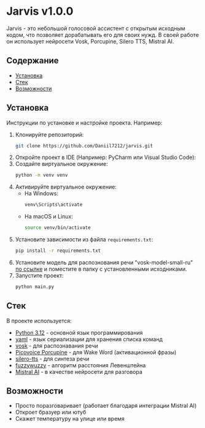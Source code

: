 # Jarvis v1.0.0

Jarvis - это небольшой голосовой ассистент с открытым исходным кодом, что позволяет дорабатывать его для своих нужд. В своей работе он использует нейросети Vosk, Porcupine, Silero TTS, Mistral AI.

## Содержание

- [Установка](#установка)
- [Стек](#стек)
- [Возможности](#возможности)

## Установка

Инструкции по установке и настройке проекта. Например:

1. Клонируйте репозиторий:
    ```bash
    git clone https://github.com/Daniil7212/jarvis.git
    ```
2. Откройте проект в IDE (Например: PyCharm или Visual Studio Code):
3. Создайте виртуальное окружение:
    ```bash
    python -m venv venv
    ```
4. Активируйте виртуальное окружение:
    - На Windows:
        ```bash
        venv\Scripts\activate
        ```
    - На macOS и Linux:
        ```bash
        source venv/bin/activate
        ```
5. Установите зависимости из файла `requirements.txt`:
    ```bash
    pip install -r requirements.txt
    ```
6. Установите модель для распознования речи "vosk-model-small-ru" [по ссылке](https://github.com/alphacep/vosk-space/blob/master/models.md) и поместите в папку с установленными исходниками.
7. Запустите проект:
    ```bash
    python main.py
    ```
   
## Стек

В проекте используется:
- [Python 3.12](https://www.python.org/) - основной язык программирования
- [yaml](https://ru.wikipedia.org/wiki/YAML) - язык сериализации для хранения списка команд
- [vosk](https://github.com/alphacep/vosk-space) - для распознавания речи
- [Picovoice Porcupine](https://console.picovoice.ai/ppn) - для Wake Word (активационной фразы)
- [silero-tts](https://github.com/snakers4/silero-models) - для синтеза речи
- [fuzzywuzzy](https://pypi.org/project/fuzzywuzzy/) - алгоритм расстояния Левенштейна
- [Mistral AI](https://mistral.ai/) - в качестве нейросети для разговора

## Возможности

- Просто поразговаривает (работает благодаря интеграции Mistral AI)
- Откроет бразуер или ютуб
- Скажет температуру на улице или время
